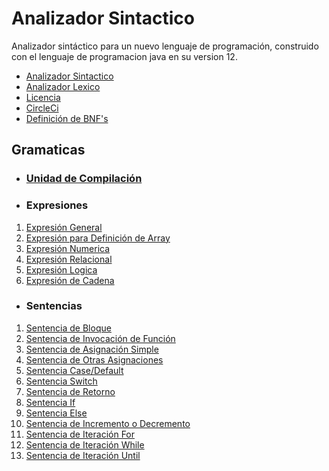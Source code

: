 # Analizador Sintactico
Analizador sintáctico para un nuevo lenguaje de programación,
construido con el lenguaje de programacion java en su version 12.

* <a href="./src/main/java/Model/SyntacticAnalyzer.java">Analizador Sintactico</a>
* <a href="https://github.com/Daryl110/analizador__lexico">Analizador Lexico</a>
* <a href="./LICENSE">Licencia</a>
* <a href="./.circleci/config.yml">CircleCi</a>
* <a href="https://github.com/Daryl110/analizador__sintactico/wiki/BFN's">Definición de BNF's</a>

<h2>Gramaticas</h2>

- <h3><a href="./src/main/java/Model/Statement/CompilationUnit.java">Unidad de Compilación</a></h3>

- <h3>Expresiones</h3>
<ol>
    <li><a href="./src/main/java/Model/Statement/Expression/ExpressionStatement.java">Expresión General</a></li>
    <li><a href="./src/main/java/Model/Statement/Expression/ArrayExpressionStatement.java">Expresión para Definición de Array</a></li>
    <li><a href="./src/main/java/Model/Statement/Expression/LogicalExpressionStatement.java">Expresión Numerica</a></li>
    <li><a href="./src/main/java/Model/Statement/Expression/NumericExpressionStatement.java">Expresión Relacional</a></li>
    <li><a href="./src/main/java/Model/Statement/Expression/RelationalExpressionStatement.java">Expresión Logica</a></li>
    <li><a href="./src/main/java/Model/Statement/Expression/StringExpressionStatement.java">Expresión de Cadena</a></li>
</ol>

- <h3>Sentencias</h3>
<ol>
    <li><a href="./src/main/java/Model/Statement/BlockStatement.java">Sentencia de Bloque</a></li>
    <li><a href="./src/main/java/Model/Statement/InvokeFunctionStatement.java">Sentencia de Invocación de Función</a></li>
    <li><a href="./src/main/java/Model/Statement/Assignment/SimpleAssignmentStatement.java">Sentencia de Asignación Simple</a></li>
    <li><a href="./src/main/java/Model/Statement/Assignment/OthersAssignmentsStatement.java">Sentencia de Otras Asignaciones</a></li>
    <li><a href="./src/main/java/Model/Statement/Switch/CaseStatement.java">Sentencia Case/Default</a></li>
    <li><a href="./src/main/java/Model/Statement/Switch/SwitchStatement.java">Sentencia Switch</a></li>
    <li><a href="./src/main/java/Model/Statement/Others/ReturnStatement.java">Sentencia de Retorno</a></li>
    <li><a href="./src/main/java/Model/Statement/IF/IfStatement.java">Sentencia If</a></li>
    <li><a href="./src/main/java/Model/Statement/IF/ElseStatement.java">Sentencia Else</a></li>
    <li><a href="./src/main/java/Model/Statement/Assignment/IncrementalDecrementalOperationStatement">Sentencia de Incremento o Decremento</a></li>
    <li><a href="./src/main/java/Model/Statement/Iterators/ForStatement.java">Sentencia de Iteración For</a></li>
    <li><a href="./src/main/java/Model/Statement/Iterators/WhileStatement.java">Sentencia de Iteración While</a></li>
    <li><a href="./src/main/java/Model/Statement/Iterators/UntilStatement.java">Sentencia de Iteración Until</a></li>
</ol>
